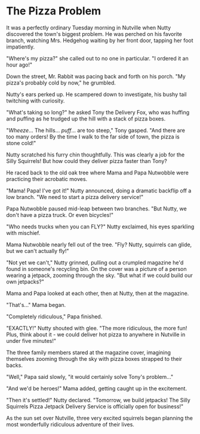 # The Pizza Problem

It was a perfectly ordinary Tuesday morning in Nutville when Nutty discovered the town's biggest problem. He was perched on his favorite branch, watching Mrs. Hedgehog waiting by her front door, tapping her foot impatiently.

"Where's my pizza?" she called out to no one in particular. "I ordered it an hour ago!"

Down the street, Mr. Rabbit was pacing back and forth on his porch. "My pizza's probably cold by now," he grumbled.

Nutty's ears perked up. He scampered down to investigate, his bushy tail twitching with curiosity.

"What's taking so long?" he asked Tony the Delivery Fox, who was huffing and puffing as he trudged up the hill with a stack of pizza boxes.

"*Wheeze*... The hills... *puff*... are too steep," Tony gasped. "And there are too many orders! By the time I walk to the far side of town, the pizza is stone cold!"

Nutty scratched his furry chin thoughtfully. This was clearly a job for the Silly Squirrels! But how could they deliver pizza faster than Tony?

He raced back to the old oak tree where Mama and Papa Nutwobble were practicing their acrobatic moves.

"Mama! Papa! I've got it!" Nutty announced, doing a dramatic backflip off a low branch. "We need to start a pizza delivery service!"

Papa Nutwobble paused mid-leap between two branches. "But Nutty, we don't have a pizza truck. Or even bicycles!"

"Who needs trucks when you can FLY?" Nutty exclaimed, his eyes sparkling with mischief.

Mama Nutwobble nearly fell out of the tree. "Fly? Nutty, squirrels can glide, but we can't actually fly!"

"Not yet we can't," Nutty grinned, pulling out a crumpled magazine he'd found in someone's recycling bin. On the cover was a picture of a person wearing a jetpack, zooming through the sky. "But what if we could build our own jetpacks?"

Mama and Papa looked at each other, then at Nutty, then at the magazine.

"That's..." Mama began.

"Completely ridiculous," Papa finished.

"EXACTLY!" Nutty shouted with glee. "The more ridiculous, the more fun! Plus, think about it - we could deliver hot pizza to anywhere in Nutville in under five minutes!"

The three family members stared at the magazine cover, imagining themselves zooming through the sky with pizza boxes strapped to their backs.

"Well," Papa said slowly, "it would certainly solve Tony's problem..."

"And we'd be heroes!" Mama added, getting caught up in the excitement.

"Then it's settled!" Nutty declared. "Tomorrow, we build jetpacks! The Silly Squirrels Pizza Jetpack Delivery Service is officially open for business!"

As the sun set over Nutville, three very excited squirrels began planning the most wonderfully ridiculous adventure of their lives.